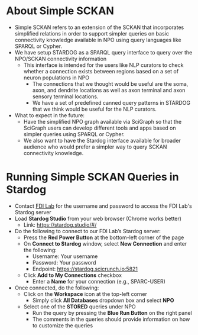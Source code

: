 # About Simple SCKAN

* Simple SCKAN refers to an extension of the SCKAN that incorporates simplified relations in order to support simpler queries on basic connectivity knowledge available in NPO using query languages like SPARQL or Cypher.
* We have setup STARDOG as a SPARQL query interface to query over the NPO/SCKAN connectivity information
    * This interface is intended for the users like NLP curators to check whether a connection exists between regions based on a set of neuron populations in NPO
        * The connections that we thought would be useful are the soma, axon, and dendrite locations as well as axon terminal and axon sensory terminal locations.
        * We have a set of predefined canned query patterns in STARDOG that we think would be useful for the NLP curators.
* What to expect in the future:
    * Have the simplified NPO graph available via SciGraph so that the SciGraph users can develop different tools and apps based on simpler queries using SPARQL or Cypher.
    * We also want to have the Stardog interface available for broader audience who would prefer a simpler way to query SCKAN connectivity knowledge.

# Running Simple SCKAN Queries in Stardog

*	Contact [FDI Lab](https://www.fdilab.org/contact) for the username and password to access the FDI Lab's Stardog server
*	Load **Stardog Studio** from your web browser (Chrome works better)
    * Link: https://stardog.studio/#/
*	Do the following to connect to our FDI Lab’s Stardog server:
	* Press the **Red Power Button** at the bottom-left corner of the page
	* On **Connect to Stardog** window, select **New Connection** and enter the following: 
		* Username: Your username
		*	Password: Your password
		*	Endpoint: https://stardog.scicrunch.io:5821
	*	Click **Add to My Connections** checkbox 
		*	Enter a **Name** for your connection (e.g., SPARC-USER)
*	Once connected, do the following:
	*	Click on the **Workspace** icon at the top-left corner
		*	Simply click **All Databases** dropdown box and select **NPO**
	* Select one of the **STORED** queries under NPO
		*	Run the query by pressing the **Blue Run Button** on the right panel
		* The comments in the queries should provide information on how to customize the queries
